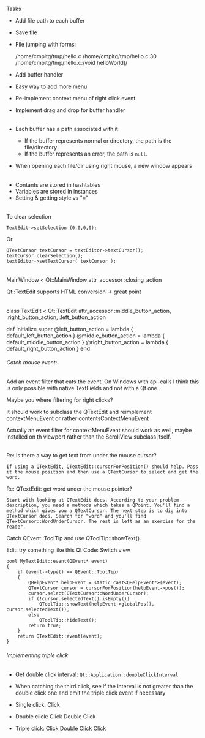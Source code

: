 ######
Tasks

* Add file path to each buffer

* Save file

* File jumping with forms:

    /home/cmpitg/tmp/hello.c
    /home/cmpitg/tmp/hello.c:30
    /home/cmpitg/tmp/hello.c:/void helloWorld(/

* Add buffer handler

* Easy way to add more menu

* Re-implement context menu of right click event

* Implement drag and drop for buffer handler

######

* Each buffer has a path associated with it
  - If the buffer represents normal or directory, the path is the file/directory
  - If the buffer represents an error, the path is `null`.

* When opening each file/dir using right mouse, a new window appears

######

* Contants are stored in hashtables
* Variables are stored in instances
* Setting & getting style vs "="

######

To clear selection

    TextEdit->setSelection (0,0,0,0);

Or

    QTextCursor textCursor = textEditor->textCursor();
    textCursor.clearSelection();
    textEditor->setTextCursor( textCursor );

######

MainWindow < Qt::MainWindow
  attr_accessor :closing_action

Qt::TextEdit supports HTML conversion -> great point

######

class TextEdit < Qt::TextEdit
  attr_accessor :middle_button_action, :right_button_action, :left_button_action

  def initialize
    super
    @left_button_action    = lambda { default_left_button_action }
    @middle_button_action  = lambda { default_middle_button_action }
    @right_button_action   = lambda { default_right_button_action }
  end

###### Catch mouse event:

Add an event filter that eats the event. On Windows with api-calls I think this is only possible with native TextFields and not with a Qt one.

Maybe you where filtering for right clicks?

It should work to subclass the QTextEdit and reimplement contextMenuEvent or rather contentsContextMenuEvent

Actually an event filter for contextMenuEvent should work as well, maybe installed on th viewport rather than the ScrollView subclass itself.

######

Re: Is there a way to get text from under the mouse cursor?

    If using a QTextEdit, QTextEdit::cursorForPosition() should help. Pass it the mouse position and then use a QTextCursor to select and get the word.

Re: QTextEdit: get word under the mouse pointer?

    Start with looking at QTextEdit docs. According to your problem description, you need a methods which takes a QPoint. You'll find a method which gives you a QTextCursor. The next step is to dig into QTextCursor docs. Search for "word" and you'll find QTextCursor::WordUnderCursor. The rest is left as an exercise for the reader. 

Catch QEvent::ToolTip and use QToolTip::showText().

Edit: try something like this
Qt Code:
Switch view

    bool MyTextEdit::event(QEvent* event)
    {
        if (event->type() == QEvent::ToolTip)
        {
            QHelpEvent* helpEvent = static_cast<QHelpEvent*>(event);
            QTextCursor cursor = cursorForPosition(helpEvent->pos());
            cursor.select(QTextCursor::WordUnderCursor);
            if (!cursor.selectedText().isEmpty())
                QToolTip::showText(helpEvent->globalPos(), cursor.selectedText());
            else
                QToolTip::hideText();
            return true;
        }
        return QTextEdit::event(event);
    }

###### Implementing triple click

* Get double click interval: `Qt::Application::doubleClickInterval`
* When catching the third click, see if the interval is not greater than the double click one and emit the triple click event if necessary

* Single click:
Click

* Double click:
Click
Double
Click

* Triple click:
Click
Double
Click
Click